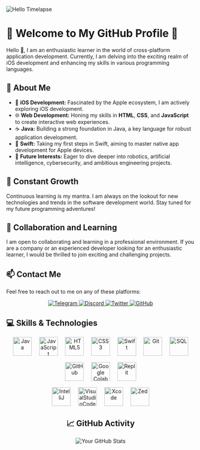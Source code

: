 ![Hello Timelapse](https://assets-global.website-files.com/5e6a544cadf84b1393e2e022/6081985cdbe3b5361e2da1e2_hello-timelapse.gif)

# 🌟 Welcome to My GitHub Profile 🌟

Hello 👋, I am an enthusiastic learner in the world of cross-platform application development. Currently, I am delving into the exciting realm of iOS development and enhancing my skills in various programming languages.

## 🚀 About Me
- 📱 **iOS Development:** Fascinated by the Apple ecosystem, I am actively exploring iOS development.
- 🌐 **Web Development:** Honing my skills in **HTML**, **CSS**, and **JavaScript** to create interactive web experiences.
- ☕ **Java:** Building a strong foundation in Java, a key language for robust application development.
- 🍏 **Swift:** Taking my first steps in Swift, aiming to master native app development for Apple devices.
- 🤖 **Future Interests:** Eager to dive deeper into robotics, artificial intelligence, cybersecurity, and ambitious engineering projects.

## 🌱 Constant Growth
Continuous learning is my mantra. I am always on the lookout for new technologies and trends in the software development world. Stay tuned for my future programming adventures!

## 👥 Collaboration and Learning
I am open to collaborating and learning in a professional environment. If you are a company or an experienced developer looking for an enthusiastic learner, I would be thrilled to join exciting and challenging projects.

## 📫 Contact Me
Feel free to reach out to me on any of these platforms:
<p align="center">
  <a href="https://telegram.org">
    <img src="https://img.shields.io/badge/Telegram-pelusinnidev-26A5E4?style=for-the-badge&logo=telegram&logoColor=white" alt="Telegram">
  </a>
  <a href="https://discord.gg/pelusinnidev">
    <img src="https://img.shields.io/badge/Discord-pelusinnidev-5865F2?style=for-the-badge&logo=discord&logoColor=white" alt="Discord">
  </a>
  <a href="https://twitter.com/pelusinnidev">
    <img src="https://img.shields.io/badge/Twitter-pelusinnidev-1DA1F2?style=for-the-badge&logo=twitter&logoColor=white" alt="Twitter">
  </a>
  <a href="https://github.com/Pelusinni">
    <img src="https://img.shields.io/badge/GitHub-Pelusinni-100000?style=for-the-badge&logo=github&logoColor=white" alt="GitHub">
  </a>
</p>

## 💻 Skills & Technologies
<p align="center">
  <a href="https://www.oracle.com/java/"><img src="https://raw.githubusercontent.com/danielcranney/readme-generator/main/public/icons/skills/java-colored.svg" width="50" height="50" alt="Java"/></a> &nbsp; &nbsp;
  <a href="https://developer.mozilla.org/en-US/docs/Web/JavaScript"><img src="https://raw.githubusercontent.com/danielcranney/readme-generator/main/public/icons/skills/javascript-colored.svg" width="50" height="50" alt="JavaScript"/></a> &nbsp; &nbsp;
  <a href="https://developer.mozilla.org/en-US/docs/Glossary/HTML5"><img src="https://raw.githubusercontent.com/danielcranney/readme-generator/main/public/icons/skills/html5-colored.svg" width="50" height="50" alt="HTML5"/></a> &nbsp; &nbsp;
  <a href="https://www.w3.org/TR/CSS/#css"><img src="https://raw.githubusercontent.com/danielcranney/readme-generator/main/public/icons/skills/css3-colored.svg" width="50" height="50" alt="CSS3"/></a> &nbsp; &nbsp;
  <a href="https://developer.apple.com/swift/"><img src="https://raw.githubusercontent.com/danielcranney/readme-generator/main/public/icons/skills/swift-colored.svg" width="50" height="50" alt="Swift"/></a> &nbsp; &nbsp;
  <a href="https://git-scm.com/"><img src="https://raw.githubusercontent.com/danielcranney/readme-generator/main/public/icons/skills/git-colored.svg" width="50" height="50" alt="Git"/></a> &nbsp; &nbsp;
  <a href="https://www.mysql.com/"><img src="https://cdn-icons-png.flaticon.com/512/2772/2772165.png" width="50" height="50" alt="SQL"/></a>
</p>

<p align="center">
  <a href="https://github.com/"><img src="https://cdn-icons-png.flaticon.com/512/25/25231.png" width="50" height="50" alt="GitHub"/></a> &nbsp; &nbsp;
  <a href="https://colab.research.google.com/"><img src="https://upload.wikimedia.org/wikipedia/commons/thumb/d/d0/Google_Colaboratory_SVG_Logo.svg/2560px-Google_Colaboratory_SVG_Logo.svg.png" width="50" height="50" alt="Google Colab"/></a> &nbsp; &nbsp;
  <a href="https://replit.com/"><img src="https://upload.wikimedia.org/wikipedia/commons/thumb/7/78/New_Replit_Logo.svg/2048px-New_Replit_Logo.svg.png" width="50" height="50" alt="Replit"/></a>
</p>

<p align="center">
  <a href="https://www.jetbrains.com/idea/"><img src="https://upload.wikimedia.org/wikipedia/commons/thumb/9/9c/IntelliJ_IDEA_Icon.svg/2048px-IntelliJ_IDEA_Icon.svg.png" width="50" height="50" alt="IntelliJ"/></a> &nbsp; &nbsp;
  <a href="https://code.visualstudio.com/"><img src="https://upload.wikimedia.org/wikipedia/commons/thumb/9/9a/Visual_Studio_Code_1.35_icon.svg/2048px-Visual_Studio_Code_1.35_icon.svg.png" width="50" height="50" alt="VisualStudioCode"/></a> &nbsp; &nbsp;
  <a href="https://developer.apple.com/xcode/"><img src="https://upload.wikimedia.org/wikipedia/en/5/56/Xcode_14_icon.png" width="50" height="50" alt="Xcode"/></a> &nbsp; &nbsp;
  <a href="https://zed.dev/"><img src="https://styles.redditmedia.com/t5_75wel6/styles/communityIcon_bgkfioxyzxna1.jpg?format=pjpg&s=fa3e8325a9b53042a665b10577939635737fad79" width="50" height="50" alt="Zed"/></a>
</p>

<h2 align="center">📈 GitHub Activity</h2>
<p align="center">
  <img src="https://github-readme-stats.vercel.app/api?username=PelusinniDev&show_icons=true&theme=radical" alt="Your GitHub Stats">
</p>
